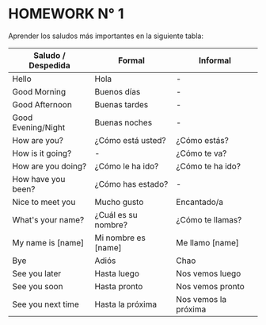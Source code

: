 # HOMEWORK N° 1
Aprender los saludos más importantes en la siguiente tabla:

| Saludo / Despedida | Formal                | Informal          |
|--------------------|------------------------|-------------------|
| Hello              | Hola                   | -                 |
| Good Morning       | Buenos días           | -                 |
| Good Afternoon     | Buenas tardes         | -                 |
| Good Evening/Night | Buenas noches        | -                 |
| How are you?       | ¿Cómo está usted?     | ¿Cómo estás?      |
| How is it going?   | -                     | ¿Cómo te va?      |
| How are you doing? | ¿Cómo le ha ido?      | ¿Cómo te ha ido?  |
| How have you been? | ¿Cómo has estado?     | -                 |
| Nice to meet you   | Mucho gusto          | Encantado/a      |
| What's your name?  | ¿Cuál es su nombre?  | ¿Cómo te llamas? |
| My name is [name]  | Mi nombre es [name] | Me llamo [name]  |
| Bye                | Adiós                | Chao              |
| See you later      | Hasta luego          | Nos vemos luego   |
| See you soon       | Hasta pronto         | Nos vemos pronto  |
| See you next time  | Hasta la próxima     | Nos vemos la próxima |

